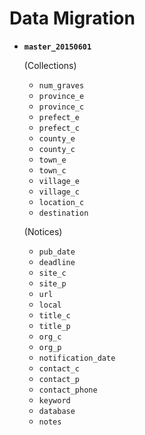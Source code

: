 # Data Migration

- **`master_20150601`**

  (Collections)

	- `num_graves`
	- `province_e`
	- `province_c`
	- `prefect_e`
	- `prefect_c`
	- `county_e`
	- `county_c`
	- `town_e`
	- `town_c`
	- `village_e`
	- `village_c`
	- `location_c`
  - `destination`

  (Notices)

	- `pub_date`
	- `deadline`
	- `site_c`
	- `site_p`
	- `url`
	- `local`
	- `title_c`
	- `title_p`
	- `org_c`
	- `org_p`
	- `notification_date`
	- `contact_c`
	- `contact_p`
	- `contact_phone`
	- `keyword`
	- `database`
	- `notes`

